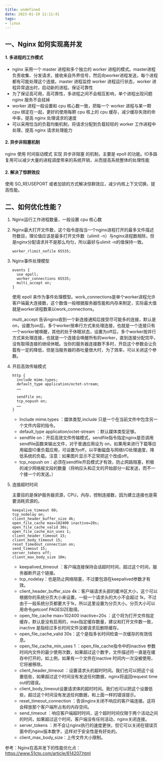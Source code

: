```yaml
---
title: undefined
date: 2023-01-19 11:11:41
tags:
- linux
---
```


## 一、Nginx 如何实现高并发

#### 1. 多进程的工作模式

- nginx 采用一个 master 进程和多个独立的 worker 进程的模式。master进程负责收集、分发请求，接收来自外界信号，然后向worker进程发送，每个进程都有可能处理这个连接。master 进程监控 worker 进程运行状态，worker 进程异常退出时，启动新的进程。保证可靠性
- 为了保证高可用，高可靠性，多进程之间不会相互影响，单个进程出现问题 nginx 服务不会挂掉
- worker 进程一般设置和 cpu 核心数一致，把每一个 worker 进程与某一颗 cpu 绑定在一起，更好的使用每颗 cpu 核上的 cpu 缓存，减少缓存失效的命中率，提高 nginx 处理请求的速度
- 可以采用恰当的负载均衡机制，将请求分配到负载较轻的 worker 工作进程中处理，提高 nginx 请求处理能力

#### 2. 异步非阻塞机制

nginx 使用 时间驱动模式 实现 异步非阻塞 的机制，主要是 epoll 的功能。IO多路复用可以减少大量的进程调度带来的系统开销，从而提高系统整体的处理性能

#### 2. 解决了惊群效应

使用 SO_REUSEPORT 或者加锁的方式解决惊群效应，减少内核上下文切换，提高性能。

## 二、如何优化性能？

1. Nginx运行工作进程数量，一般设置 cpu 核心数

2. Nginx最大打开文件数，这个指令是指当一个nginx进程打开的最多文件描述符数目，理论值应该是最多打开文件数（ulimit -n）与nginx进程数相除，但是nginx分配请求并不是那么均匀，所以最好与ulimit -n的值保持一致。

    ```
    worker_rlimit_nofile 65535; 
    ```

3. Nginx事件处理模型

    ```
    events { 
      use epoll; 
      worker_connections 65535; 
      multi_accept on; 
    } 
    ```

    使用 epoll 来作为事件处理模型。work_connections是单个worker进程允许客户端最大连接数，这个数值一般根据服务器性能和内存来制定，实际最大值就是worker进程数乘以work_connections。

    multi_accept 告诉nginx收到一个新连接通知后接受尽可能多的连接，默认是on，设置为on后，多个worker按串行方式来处理连接，也就是一个连接只有一个worker被唤醒，其他的处于休眠状态，设置为off后，多个worker按并行方式来处理连接，也就是一个连接会唤醒所有的worker，直到连接分配完毕，没有取得连接的继续休眠。当你的服务器连接数不多时，开启这个参数会让负载有一定的降低，但是当服务器的吞吐量很大时，为了效率，可以关闭这个参数。

4. 开启高效传输模式

    ```
    http { 
      include mime.types; 
      default_type application/octet-stream; 
      …… 
     
      sendfile on; 
      tcp_nopush on; 
      …… 
    } 
    ```

    - Include mime.types ：媒体类型,include 只是一个在当前文件中包含另一个文件内容的指令。
    - default_type application/octet-stream ：默认媒体类型足够。
    - sendfile on：开启高效文件传输模式，sendfile指令指定nginx是否调用sendfile函数来输出文件，对于普通应用设为 on，如果用来进行下载等应用磁盘IO重负载应用，可设置为off，以平衡磁盘与网络I/O处理速度，降低系统的负载。注意：如果图片显示不正常把这个改成off。
    - tcp_nopush on：必须在sendfile开启模式才有效，防止网路阻塞，积极的减少网络报文段的数量（将响应头和正文的开始部分一起发送，而不一个接一个的发送。）

5. 连接超时时间

    主要目的是保护服务器资源，CPU，内存，控制连接数，因为建立连接也是需要消耗资源的。

    ```
    keepalive_timeout 60; 
    tcp_nodelay on; 
    client_header_buffer_size 4k; 
    open_file_cache max=102400 inactive=20s; 
    open_file_cache_valid 30s; 
    open_file_cache_min_uses 1; 
    client_header_timeout 15; 
    client_body_timeout 15; 
    reset_timedout_connection on; 
    send_timeout 15; 
    server_tokens off; 
    client_max_body_size 10m; 
    ```

    - keepalived_timeout ：客户端连接保持会话超时时间，超过这个时间，服务器断开这个链接。
    - tcp_nodelay：也是防止网络阻塞，不过要包涵在keepalived参数才有效。
    - client_header_buffer_size 4k：客户端请求头部的缓冲区大小，这个可以根据你的系统分页大小来设置，一般一个请求头的大小不会超过 1k，不过由于一般系统分页都要大于1k，所以这里设置为分页大小。分页大小可以用命令getconf PAGESIZE取得。
    - open_file_cache max=102400 inactive=20s ：这个将为打开文件指定缓存，默认是没有启用的，max指定缓存数量，建议和打开文件数一致，inactive 是指经过多长时间文件没被请求后删除缓存。
    - open_file_cache_valid 30s：这个是指多长时间检查一次缓存的有效信息。
    - open_file_cache_min_uses 1 ：open_file_cache指令中的inactive 参数时间内文件的最少使用次数，如果超过这个数字，文件描述符一直是在缓存中打开的，如上例，如果有一个文件在inactive 时间内一次没被使用，它将被移除。
    - client_header_timeout ：设置请求头的超时时间。我们也可以把这个设置低些，如果超过这个时间没有发送任何数据，nginx将返回request time out的错误。
    - client_body_timeout设置请求体的超时时间。我们也可以把这个设置低些，超过这个时间没有发送任何数据，和上面一样的错误提示。
    - reset_timeout_connection ：告诉nginx关闭不响应的客户端连接。这将会释放那个客户端所占有的内存空间。
    - send_timeout ：响应客户端超时时间，这个超时时间仅限于两个活动之间的时间，如果超过这个时间，客户端没有任何活动，nginx关闭连接。
    - server_tokens ：并不会让nginx执行的速度更快，但它可以关闭在错误页面中的nginx版本数字，这样对于安全性是有好处的。
    - client_max_body_size：上传文件大小限制。

参考：Nginx在高并发下的性能优化点： https://www.51cto.com/article/614207.html





















